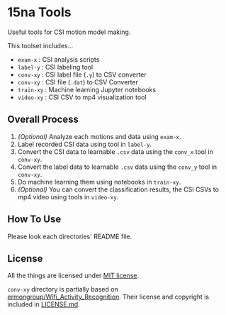 # 15na Tools

Useful tools for CSI motion model making.

This toolset includes...

- `exam-x` : CSI analysis scripts
- `label-y` : CSI labeling tool
- `conv-xy` : CSI label file (`.y`) to CSV converter
- `conv-xy` : CSI file (`.dat`) to CSV Converter
- `train-xy` : Machine learning Jupyter notebooks
- `video-xy` : CSI CSV to mp4 visualization tool

## Overall Process

1. *(Optional)* Analyze each motions and data using `exam-x`.
2. Label recorded CSI data using tool in `label-y`.
3. Convert the CSI data to learnable `.csv` data using the `conv_x` tool in `conv-xy`.
4. Convert the label data to learnable `.csv` data using the `conv_y` tool in `conv-xy`.
5. Do machine learning them using notebooks in `train-xy`.
6. *(Optional)* You can convert the classification results, the CSI CSVs to mp4 video using tools in `video-xy`.

## How To Use

Please look each directories' README file.

## License

All the things are licensed under [MIT license](./LICENSE.md).

`conv-xy` directory is partially based on [ermongroup/Wifi_Activity_Recognition](https://github.com/ermongroup/Wifi_Activity_Recognition). Their license and copyright is included in [LICENSE.md](./LICENSE.md).
